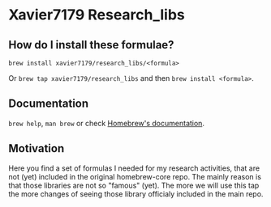 # Xavier7179 Research_libs

## How do I install these formulae?
`brew install xavier7179/research_libs/<formula>`

Or `brew tap xavier7179/research_libs` and then `brew install <formula>`.

## Documentation
`brew help`, `man brew` or check [Homebrew's documentation](https://docs.brew.sh).

## Motivation
Here you find a set of formulas I needed for my research activities, that are not (yet) included in the original homebrew-core repo. The mainly reason is that those libraries are not so "famous" (yet). The more we will use this tap the more changes of seeing those library officialy included in the main repo.
